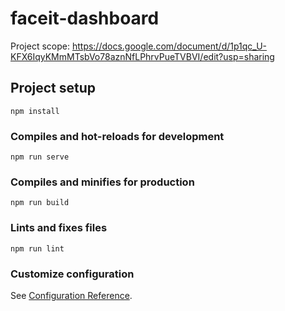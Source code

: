 # faceit-dashboard
Project scope:
https://docs.google.com/document/d/1p1qc_U-KFX6IqyKMmMTsbVo78aznNfLPhrvPueTVBVI/edit?usp=sharing
## Project setup
```
npm install
```

### Compiles and hot-reloads for development
```
npm run serve
```

### Compiles and minifies for production
```
npm run build
```

### Lints and fixes files
```
npm run lint
```

### Customize configuration
See [Configuration Reference](https://cli.vuejs.org/config/).
